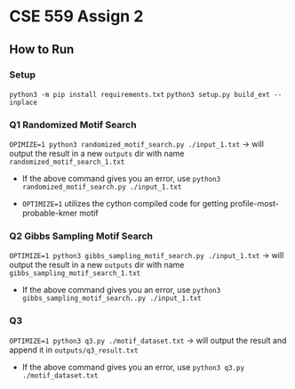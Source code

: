 # CSE 559 Assign 2

## How to Run

### Setup

`python3 -m pip install requirements.txt`
`python3 setup.py build_ext --inplace`


### Q1 Randomized Motif Search

`OPIMIZE=1 python3 randomized_motif_search.py ./input_1.txt` -> will output the result in
a new `outputs` dir with name `randomized_motif_search_1.txt`

* If the above command gives you an error, use `python3 randomized_motif_search.py ./input_1.txt`

* `OPTIMIZE=1` utilizes the cython compiled code for getting profile-most-probable-kmer motif

### Q2 Gibbs Sampling Motif Search

`OPTIMIZE=1 python3 gibbs_sampling_motif_search.py ./input_1.txt` -> will output the result in
a new `outputs` dir with name `gibbs_sampling_motif_search_1.txt`

* If the above command gives you an error, use `python3 gibbs_sampling_motif_search..py ./input_1.txt`

### Q3

`OPTIMIZE=1 python3 q3.py ./motif_dataset.txt` -> will output the result and append it in `outputs/q3_result.txt`

* If the above command gives you an error, use `python3 q3.py ./motif_dataset.txt`

